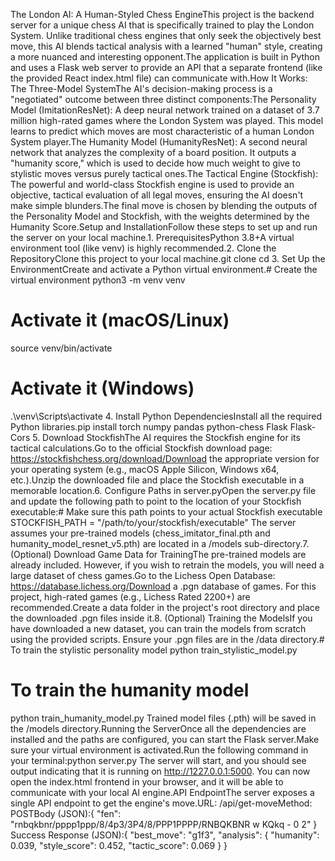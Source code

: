 The London AI: A Human-Styled Chess EngineThis project is the backend server for a unique chess AI that is specifically trained to play the London System. Unlike traditional chess engines that only seek the objectively best move, this AI blends tactical analysis with a learned "human" style, creating a more nuanced and interesting opponent.The application is built in Python and uses a Flask web server to provide an API that a separate frontend (like the provided React index.html file) can communicate with.How It Works: The Three-Model SystemThe AI's decision-making process is a "negotiated" outcome between three distinct components:The Personality Model (ImitationResNet): A deep neural network trained on a dataset of 3.7 million high-rated games where the London System was played. This model learns to predict which moves are most characteristic of a human London System player.The Humanity Model (HumanityResNet): A second neural network that analyzes the complexity of a board position. It outputs a "humanity score," which is used to decide how much weight to give to stylistic moves versus purely tactical ones.The Tactical Engine (Stockfish): The powerful and world-class Stockfish engine is used to provide an objective, tactical evaluation of all legal moves, ensuring the AI doesn't make simple blunders.The final move is chosen by blending the outputs of the Personality Model and Stockfish, with the weights determined by the Humanity Score.Setup and InstallationFollow these steps to set up and run the server on your local machine.1. PrerequisitesPython 3.8+A virtual environment tool (like venv) is highly recommended.2. Clone the RepositoryClone this project to your local machine.git clone <your-repository-url>
cd <your-repository-directory>
3. Set Up the EnvironmentCreate and activate a Python virtual environment.# Create the virtual environment
python3 -m venv venv

# Activate it (macOS/Linux)
source venv/bin/activate

# Activate it (Windows)
.\venv\Scripts\activate
4. Install Python DependenciesInstall all the required Python libraries.pip install torch numpy pandas python-chess Flask Flask-Cors
5. Download StockfishThe AI requires the Stockfish engine for its tactical calculations.Go to the official Stockfish download page: https://stockfishchess.org/download/Download the appropriate version for your operating system (e.g., macOS Apple Silicon, Windows x64, etc.).Unzip the downloaded file and place the Stockfish executable in a memorable location.6. Configure Paths in server.pyOpen the server.py file and update the following path to point to the location of your Stockfish executable:# Make sure this path points to your actual Stockfish executable
STOCKFISH_PATH = "/path/to/your/stockfish/executable"
The server assumes your pre-trained models (chess_imitator_final.pth and humanity_model_resnet_v5.pth) are located in a /models sub-directory.7. (Optional) Download Game Data for TrainingThe pre-trained models are already included. However, if you wish to retrain the models, you will need a large dataset of chess games.Go to the Lichess Open Database: https://database.lichess.org/Download a .pgn database of games. For this project, high-rated games (e.g., Lichess Rated 2200+) are recommended.Create a data folder in the project's root directory and place the downloaded .pgn files inside it.8. (Optional) Training the ModelsIf you have downloaded a new dataset, you can train the models from scratch using the provided scripts. Ensure your .pgn files are in the /data directory.# To train the stylistic personality model
python train_stylistic_model.py

# To train the humanity model
python train_humanity_model.py
Trained model files (.pth) will be saved in the /models directory.Running the ServerOnce all the dependencies are installed and the paths are configured, you can start the Flask server.Make sure your virtual environment is activated.Run the following command in your terminal:python server.py
The server will start, and you should see output indicating that it is running on http://1227.0.0.1:5000. You can now open the index.html frontend in your browser, and it will be able to communicate with your local AI engine.API EndpointThe server exposes a single API endpoint to get the engine's move.URL: /api/get-moveMethod: POSTBody (JSON):{
  "fen": "rnbqkbnr/pppp1ppp/8/4p3/3P4/8/PPP1PPPP/RNBQKBNR w KQkq - 0 2"
}
Success Response (JSON):{
  "best_move": "g1f3",
  "analysis": {
    "humanity": 0.039,
    "style_score": 0.452,
    "tactic_score": 0.069
  }
}
